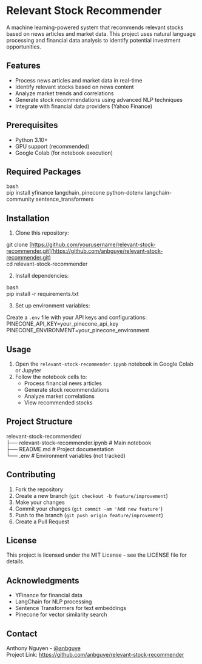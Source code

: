 # Relevant Stock Recommender

A machine learning-powered system that recommends relevant stocks based on news articles and market data. This project uses natural language processing and financial data analysis to identify potential investment opportunities.

## Features

- Process news articles and market data in real-time
- Identify relevant stocks based on news content
- Analyze market trends and correlations
- Generate stock recommendations using advanced NLP techniques
- Integrate with financial data providers (Yahoo Finance)

## Prerequisites

- Python 3.10+
- GPU support (recommended)
- Google Colab (for notebook execution)

## Required Packages 

bash <br />
pip install yfinance langchain_pinecone python-dotenv langchain-community sentence_transformers

## Installation

1. Clone this repository:

git clone [https://github.com/yourusername/relevant-stock-recommender.git](https://github.com/anbguye/relevant-stock-recommender.git) <br />
cd relevant-stock-recommender

2. Install dependencies:

bash <br />
pip install -r requirements.txt

3. Set up environment variables:

Create a `.env` file with your API keys and configurations:<br />
PINECONE_API_KEY=your_pinecone_api_key <br />
PINECONE_ENVIRONMENT=your_pinecone_environment <br />


## Usage

1. Open the `relevant-stock-recommender.ipynb` notebook in Google Colab or Jupyter
2. Follow the notebook cells to:
   - Process financial news articles
   - Generate stock recommendations
   - Analyze market correlations
   - View recommended stocks

## Project Structure

relevant-stock-recommender/<br />
├── relevant-stock-recommender.ipynb # Main notebook<br />
├── README.md # Project documentation<br />
└── .env # Environment variables (not tracked)<br />


## Contributing

1. Fork the repository
2. Create a new branch (`git checkout -b feature/improvement`)
3. Make your changes
4. Commit your changes (`git commit -am 'Add new feature'`)
5. Push to the branch (`git push origin feature/improvement`)
6. Create a Pull Request

## License

This project is licensed under the MIT License - see the LICENSE file for details.

## Acknowledgments

- YFinance for financial data
- LangChain for NLP processing
- Sentence Transformers for text embeddings
- Pinecone for vector similarity search

## Contact

Anthony Nguyen - [@anbguye](https://twitter.com/anbguye) <br />
Project Link: https://github.com/anbguye/relevant-stock-recommender
